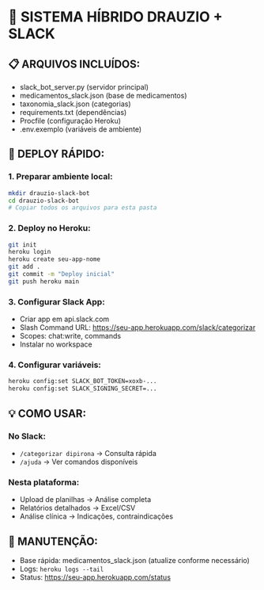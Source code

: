 
# 🤖 SISTEMA HÍBRIDO DRAUZIO + SLACK

## 📋 ARQUIVOS INCLUÍDOS:
- slack_bot_server.py (servidor principal)
- medicamentos_slack.json (base de medicamentos)
- taxonomia_slack.json (categorias)
- requirements.txt (dependências)
- Procfile (configuração Heroku)
- .env.exemplo (variáveis de ambiente)

## 🚀 DEPLOY RÁPIDO:

### 1. Preparar ambiente local:
```bash
mkdir drauzio-slack-bot
cd drauzio-slack-bot
# Copiar todos os arquivos para esta pasta
```

### 2. Deploy no Heroku:
```bash
git init
heroku login
heroku create seu-app-nome
git add .
git commit -m "Deploy inicial"
git push heroku main
```

### 3. Configurar Slack App:
- Criar app em api.slack.com
- Slash Command URL: https://seu-app.herokuapp.com/slack/categorizar
- Scopes: chat:write, commands
- Instalar no workspace

### 4. Configurar variáveis:
```bash
heroku config:set SLACK_BOT_TOKEN=xoxb-...
heroku config:set SLACK_SIGNING_SECRET=...
```

## 💡 COMO USAR:

### No Slack:
- `/categorizar dipirona` → Consulta rápida
- `/ajuda` → Ver comandos disponíveis

### Nesta plataforma:
- Upload de planilhas → Análise completa
- Relatórios detalhados → Excel/CSV
- Análise clínica → Indicações, contraindicações

## 🔧 MANUTENÇÃO:
- Base rápida: medicamentos_slack.json (atualize conforme necessário)
- Logs: `heroku logs --tail`
- Status: https://seu-app.herokuapp.com/status
